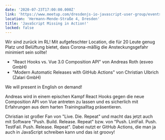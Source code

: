 ```yaml
---
date: '2020-07-23T17:00:00.000Z'
link: 'https://www.meetup.com/dresdenjs-io-javascript-user-group/events/wwdfrqybckbmb/'
location: 'Hermann-Mende-Straße 4, Dresden'
title: 'JavaScript Missing in Action!'
locked: false
---
```

Wir sind zurück im RL! Mit aufgefeschter Location, die für 20 Leute genug Platz und Belüftung bietet, dass Corona-mäßig die Ansteckungsgefahr minimiert sein sollte!

* "React Hooks vs. Vue 3.0 Composition API" von Andreas Roth (esveo GmbH)  
* "Modern Automatic Releases with GitHub Actions" von Christian Ulbrich (Zalari GmbH)

We will present in English on demand!

Andreas wird in einem epischen Kampf React Hooks gegen die neue Composition API von Vue antreten zu lassen und es sicherlich mit Erfahrungen aus dem harten Trainingsalltag präsentieren.

Christian ist großer Fan von "Live. Die. Repeat" und macht das jetzt auch mit Software "Push. Build. Release. Repeat" bzw. von "Push. LintFail. Push. TestFail. Push. Release. Repeat". Dabei nutzt er GitHub Actions, die man ja auch in JavaScript schreiben kann und das ist groovy!
